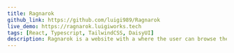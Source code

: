 ```yaml
---
title: Ragnarok
github_link: https://github.com/luigi989/Ragnarok
live_demo: https://ragnarok.luigiworks.tech
tags: [React, Typescript, TailwindCSS, DaisyUI]
description: Ragnarok is a website with a where the user can browse the nordic mythologic and learn more about it.
---
```

